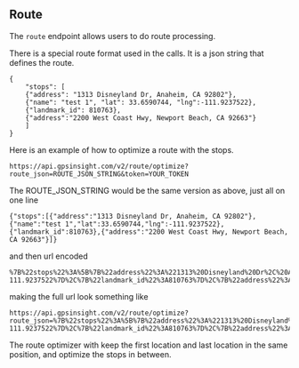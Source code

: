 ## Route

The `route` endpoint allows users to do route processing.

There is a special route format used in the calls. It is a json string that defines the route.

	{
	    "stops": [
		{"address": "1313 Disneyland Dr, Anaheim, CA 92802"},
		{"name": "test 1", "lat": 33.6590744, "lng":-111.9237522},
		{"landmark_id": 810763},
		{"address":"2200 West Coast Hwy, Newport Beach, CA 92663"}
	    ]
	}


Here is an example of how to optimize a route with the stops.

    https://api.gpsinsight.com/v2/route/optimize?route_json=ROUTE_JSON_STRING&token=YOUR_TOKEN


The ROUTE_JSON_STRING would be the same version as above, just all on one line

    {"stops":[{"address":"1313 Disneyland Dr, Anaheim, CA 92802"},{"name":"test 1","lat":33.6590744,"lng":-111.9237522},{"landmark_id":810763},{"address":"2200 West Coast Hwy, Newport Beach, CA 92663"}]}


and then url encoded


    %7B%22stops%22%3A%5B%7B%22address%22%3A%221313%20Disneyland%20Dr%2C%20Anaheim%2C%20CA%2092802%22%7D%2C%7B%22name%22%3A%22test%201%22%2C%22lat%22%3A33.6590744%2C%22lng%22%3A-111.9237522%7D%2C%7B%22landmark_id%22%3A810763%7D%2C%7B%22address%22%3A%222200%20West%20Coast%20Hwy%2C%20Newport%20Beach%2C%20CA%2092663%22%7D%5D%7D

making the full url look something like

    https://api.gpsinsight.com/v2/route/optimize?route_json=%7B%22stops%22%3A%5B%7B%22address%22%3A%221313%20Disneyland%20Dr%2C%20Anaheim%2C%20CA%2092802%22%7D%2C%7B%22name%22%3A%22test%201%22%2C%22lat%22%3A33.6590744%2C%22lng%22%3A-111.9237522%7D%2C%7B%22landmark_id%22%3A810763%7D%2C%7B%22address%22%3A%222200%20West%20Coast%20Hwy%2C%20Newport%20Beach%2C%20CA%2092663%22%7D%5D%7D&token=YOUR_TOKEN

The route optimizer with keep the first location and last location in the same position, and optimize the stops in between.



